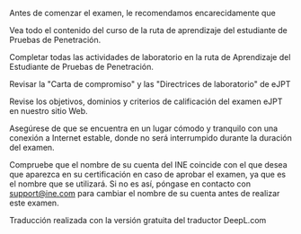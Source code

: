 
Antes de comenzar el examen, le recomendamos encarecidamente que

Vea todo el contenido del curso de la ruta de aprendizaje del estudiante de Pruebas de Penetración.

Completar todas las actividades de laboratorio en la ruta de Aprendizaje del Estudiante de Pruebas de Penetración.

Revisar la "Carta de compromiso" y las "Directrices de laboratorio" de eJPT

Revise los objetivos, dominios y criterios de calificación del examen eJPT en nuestro sitio Web.

Asegúrese de que se encuentra en un lugar cómodo y tranquilo con una conexión a Internet estable, donde no será interrumpido durante la duración del examen.

Compruebe que el nombre de su cuenta del INE coincide con el que desea que aparezca en su certificación en caso de aprobar el examen, ya que es el nombre que se utilizará. Si no es así, póngase en contacto con support@ine.com para cambiar el nombre de su cuenta antes de realizar este examen.

Traducción realizada con la versión gratuita del traductor DeepL.com